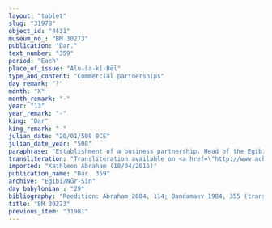 ```yaml
---
layout: "tablet"
slug: "31978"
object_id: "4431"
museum_no_: "BM 30273"
publication: "Dar."
text_number: "359"
period: "Each"
place_of_issue: "Ālu-ša-kî-Bēl"
type_and_content: "Commercial partnerships"
day_remark: "?"
month: "X"
month_remark: "-"
year: "13"
year_remark: "-"
king: "Dar"
king_remark: "-"
julian_date: "20/01/508 BCE"
julian_date_year: "508"
paraphrase: "Establishment of a business partnership. Head of the Egibi family is the investor.<br /> The present record, formulated as a standard promissory note, documents a business partnership agreement. <strong>A</strong> invested 51 kor of dates, income from the collection of tithes (<em>e&scaron;ru</em>) for the temple of Bēl, in a business partnership (<em>harrānu</em>) with <strong>B</strong>. The latter owes him the dates (<em>&scaron;a</em> <strong>A</strong><em> ina muhhi </em><strong>B</strong>). The partners agree that they will share equally (<em>ahi zittu akālu</em>) in the profits (<em>utru</em>)<em> </em>that <strong>B</strong> makes (<em>epē&scaron;u</em>) of the dates in or out of town. <strong>B</strong> assumes warranty for the capital amount of the dates. The partnership is to last three years. Names of 7 witnesses and the scribe.<br /> <br /> <strong>A</strong>=Marduk-nāṣir-apli/Itti-Marduk-balāṭu//Egibi;&nbsp;<strong>B</strong>=&Scaron;ama&scaron;-ina-tē&scaron;&ecirc;-ēṭir/&Scaron;ama&scaron;-iddin//&Scaron;ama&scaron;-abārī"
transliteration: "Transliteration available on <a href=\"http://www.achemenet.com/fr/item/?/3349245==Strassmaier --Inschriften von Darius&l=a&c=1&t=1.4/4/96/1/1660093\" target=\"_blank\">Achemenet</a>"
imported: "Kathleen Abraham (18/04/2016)"
publication_name: "Dar. 359"
archive: "Egibi/Nūr-Sîn"
day_babylonian_: "29"
bibliography: "Reedition: Abraham 2004, 114; Dandamaev 1984, 355 (translation)."
title: "BM 30273"
previous_item: "31981"
---
```

